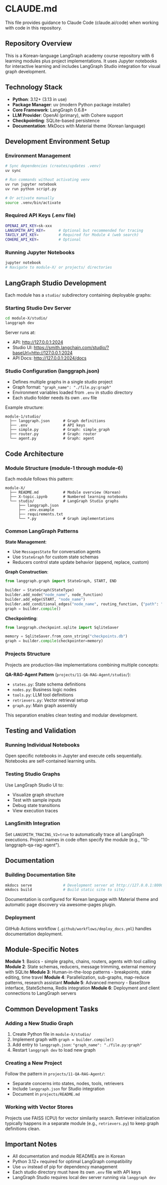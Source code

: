# CLAUDE.md

This file provides guidance to Claude Code (claude.ai/code) when working with code in this repository.

## Repository Overview

This is a Korean-language LangGraph academy course repository with 6 learning modules plus project implementations. It uses Jupyter notebooks for interactive learning and includes LangGraph Studio integration for visual graph development.

## Technology Stack

- **Python**: 3.12+ (3.13 in use)
- **Package Manager**: uv (modern Python package installer)
- **Core Framework**: LangGraph 0.6.8+
- **LLM Provider**: OpenAI (primary), with Cohere support
- **Checkpointing**: SQLite-based persistence
- **Documentation**: MkDocs with Material theme (Korean language)

## Development Environment Setup

### Environment Management
```bash
# Sync dependencies (creates/updates .venv)
uv sync

# Run commands without activating venv
uv run jupyter notebook
uv run python script.py

# Or activate manually
source .venv/bin/activate
```

### Required API Keys (.env file)
```bash
OPENAI_API_KEY=sk-xxx
LANGSMITH_API_KEY=      # Optional but recommended for tracing
TAVILY_API_KEY=         # Required for Module 4 (web search)
COHERE_API_KEY=         # Optional
```

### Running Jupyter Notebooks
```bash
jupyter notebook
# Navigate to module-X/ or projects/ directories
```

## LangGraph Studio Development

Each module has a `studio/` subdirectory containing deployable graphs:

### Starting Studio Dev Server
```bash
cd module-X/studio/
langgraph dev
```

Server runs at:
- API: http://127.0.0.1:2024
- Studio UI: https://smith.langchain.com/studio/?baseUrl=http://127.0.0.1:2024
- API Docs: http://127.0.0.1:2024/docs

### Studio Configuration (langgraph.json)
- Defines multiple graphs in a single studio project
- Graph format: `"graph_name": "./file.py:graph"`
- Environment variables loaded from `.env` in studio directory
- Each studio folder needs its own `.env` file

Example structure:
```
module-1/studio/
  ├── langgraph.json      # Graph definitions
  ├── .env                # API keys
  ├── simple.py           # Graph: simple_graph
  ├── router.py           # Graph: router
  └── agent.py            # Graph: agent
```

## Code Architecture

### Module Structure (module-1 through module-6)
Each module follows this pattern:
```
module-X/
  ├── README.md           # Module overview (Korean)
  ├── X-topic.ipynb       # Numbered learning notebooks
  └── studio/             # LangGraph Studio graphs
      ├── langgraph.json
      ├── .env.example
      ├── requirements.txt
      └── *.py            # Graph implementations
```

### Common LangGraph Patterns

**State Management**:
- Use `MessagesState` for conversation agents
- Use `StateGraph` for custom state schemas
- Reducers control state update behavior (append, replace, custom)

**Graph Construction**:
```python
from langgraph.graph import StateGraph, START, END

builder = StateGraph(StateType)
builder.add_node("node_name", node_function)
builder.add_edge(START, "node_name")
builder.add_conditional_edges("node_name", routing_function, {"path": "target"})
graph = builder.compile()
```

**Checkpointing**:
```python
from langgraph.checkpoint.sqlite import SqliteSaver

memory = SqliteSaver.from_conn_string("checkpoints.db")
graph = builder.compile(checkpointer=memory)
```

### Projects Structure

Projects are production-like implementations combining multiple concepts:

**QA-RAG-Agent Pattern** (`projects/11-QA-RAG-Agent/studio/`):
- `states.py`: State schema definitions
- `nodes.py`: Business logic nodes
- `tools.py`: LLM tool definitions
- `retrievers.py`: Vector retrieval setup
- `graph.py`: Main graph assembly

This separation enables clean testing and modular development.

## Testing and Validation

### Running Individual Notebooks
Open specific notebooks in Jupyter and execute cells sequentially. Notebooks are self-contained learning units.

### Testing Studio Graphs
Use LangGraph Studio UI to:
- Visualize graph structure
- Test with sample inputs
- Debug state transitions
- View execution traces

### LangSmith Integration
Set `LANGSMITH_TRACING_V2=true` to automatically trace all LangGraph executions. Project names in code often specify the module (e.g., "10-langgraph-qa-rag-agent").

## Documentation

### Building Documentation Site
```bash
mkdocs serve              # Development server at http://127.0.0.1:8000
mkdocs build              # Build static site to site/
```

Documentation is configured for Korean language with Material theme and automatic page discovery via awesome-pages plugin.

### Deployment
GitHub Actions workflow (`.github/workflows/deploy_docs.yml`) handles documentation deployment.

## Module-Specific Notes

**Module 1**: Basics - simple graphs, chains, routers, agents with tool calling
**Module 2**: State schemas, reducers, message trimming, external memory with SQLite
**Module 3**: Human-in-the-loop patterns - breakpoints, state editing, time travel
**Module 4**: Parallelization, sub-graphs, map-reduce patterns, research assistant
**Module 5**: Advanced memory - BaseStore interface, StateSchema, Redis integration
**Module 6**: Deployment and client connections to LangGraph servers

## Common Development Tasks

### Adding a New Studio Graph
1. Create Python file in `module-X/studio/`
2. Implement graph with `graph = builder.compile()`
3. Add entry to `langgraph.json`: `"graph_name": "./file.py:graph"`
4. Restart `langgraph dev` to load new graph

### Creating a New Project
Follow the pattern in `projects/11-QA-RAG-Agent/`:
- Separate concerns into states, nodes, tools, retrievers
- Include `langgraph.json` for Studio integration
- Document in `projects/README.md`

### Working with Vector Stores
Projects use FAISS (CPU) for vector similarity search. Retriever initialization typically happens in a separate module (e.g., `retrievers.py`) to keep graph definitions clean.

## Important Notes

- All documentation and module READMEs are in Korean
- Python 3.12+ required for optimal LangGraph compatibility
- Use `uv` instead of pip for dependency management
- Each studio directory must have its own `.env` file with API keys
- LangGraph Studio requires local dev server running via `langgraph dev`
